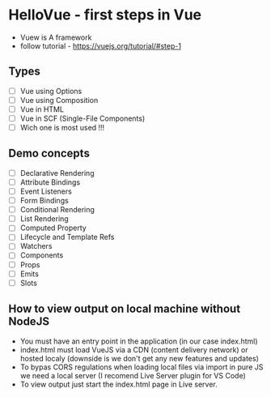 # HelloVue - first steps in Vue
* Vuew is A framework 
* follow tutorial - https://vuejs.org/tutorial/#step-1

## Types
* [ ] Vue using Options
* [ ] Vue using Composition
* [ ] Vue in HTML
* [ ] Vue in SCF (Single-File Components)
* [ ] Wich one is most used !!!

## Demo concepts
* [ ] Declarative Rendering 
* [ ] Attribute Bindings 
* [ ] Event Listeners 
* [ ] Form Bindings 
* [ ] Conditional Rendering 
* [ ] List Rendering 
* [ ] Computed Property 
* [ ] Lifecycle and Template Refs 
* [ ] Watchers 
* [ ] Components 
* [ ] Props
* [ ] Emits 
* [ ] Slots 

## How to view output on local machine without NodeJS
* You must have an entry point in the application (in our case index.html)
* index.html must load VueJS via a CDN (content delivery network) or hosted localy (downside is we don't get any new features and updates)
* To bypas CORS regulations when loading local files via import in pure JS we need a local server (I recomend Live Server plugin for VS Code)
* To view output just start the index.html page in Live server.
